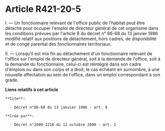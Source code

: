 # Article R421-20-5

I. ― Un fonctionnaire relevant de l'office public de l'habitat peut être détaché pour occuper l'emploi de directeur général
de cet organisme dans les conditions prévues par l'article 9 du décret n° 86-68 du 13 janvier 1986 modifié relatif aux
positions de détachement, hors cadres, de disponibilité et de congé parental des fonctionnaires territoriaux. 

II. ― Lorsqu'il est mis fin au détachement d'un fonctionnaire relevant de l'office sur l'emploi de directeur général, soit à
la demande de l'office, soit à la demande du fonctionnaire, celui-ci est réintégré dans son cadre d'emplois ou dans son corps
et a droit, le cas échéant en surnombre, à une nouvelle affectation au sein de l'office, dans un emploi correspondant à son
grade.

**Liens relatifs à cet article**

	**Cite**:

	  - Décret n°86-68 du 13 janvier 1986 - art. 9

	**Créé par**:

	  - Décret n°2009-1218 du 12 octobre 2009 - art. 1
